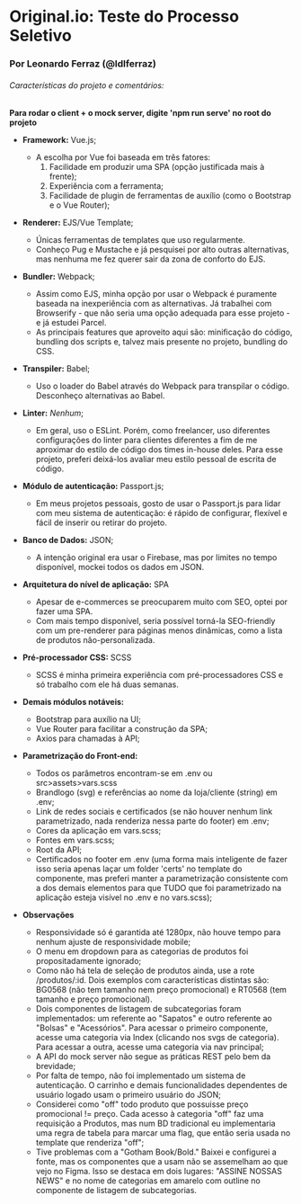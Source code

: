 # Original.io: Teste do Processo Seletivo
### Por Leonardo Ferraz (@ldlferraz)
###### Características do projeto e comentários:

**Para rodar o client + o mock server, digite 'npm run serve' no root do projeto**


  - **Framework:** Vue.js;
    - A escolha por Vue foi baseada em três fatores: 
      1. Facilidade em produzir uma SPA (opção justificada mais à frente); 
      2. Experiência com a ferramenta;
      3. Facilidade de plugin de ferramentas de auxílio (como o Bootstrap e o Vue Router);
  
  - **Renderer:** EJS/Vue Template;
    - Únicas ferramentas de templates que uso regularmente.
    - Conheço Pug e Mustache e já pesquisei por alto outras alternativas, mas nenhuma me fez querer sair da zona de conforto do EJS.
  
  - **Bundler:** Webpack;
    - Assim como EJS, minha opção por usar o Webpack é puramente baseada na inexperiência com as alternativas. Já trabalhei com Browserify - que não seria uma opção adequada para esse projeto - e já estudei Parcel.
    - As principais features que aproveito aqui são: minificação do código, bundling dos scripts e, talvez mais presente no projeto, bundling do CSS.

  - **Transpiler:** Babel;
    - Uso o loader do Babel através do Webpack para transpilar o código. Desconheço alternativas ao Babel.

  - **Linter:** _Nenhum_;
    - Em geral, uso o ESLint. Porém, como freelancer, uso diferentes configurações do linter para clientes diferentes a fim de me aproximar do estilo de código dos times in-house deles. Para esse projeto, preferi deixá-los avaliar meu estilo pessoal de escrita de código.

  - **Módulo de autenticação:** Passport.js;
    - Em meus projetos pessoais, gosto de usar o Passport.js para lidar com meu sistema de autenticação: é rápido de configurar, flexível e fácil de inserir ou retirar do projeto.

  - **Banco de Dados:** JSON;
    - A intenção original era usar o Firebase, mas por limites no tempo disponível, mockei todos os dados em JSON.

  - **Arquitetura do nível de aplicação:** SPA
    - Apesar de e-commerces se preocuparem muito com SEO, optei por fazer uma SPA. 
    - Com mais tempo disponível, seria possível torná-la SEO-friendly com um pre-renderer para páginas menos dinâmicas, como a lista de produtos não-personalizada.

  - **Pré-processador CSS:** SCSS
    - SCSS é minha primeira experiência com pré-processadores CSS e só trabalho com ele há duas semanas.

  - **Demais módulos notáveis:**
    - Bootstrap para auxílio na UI;
    - Vue Router para facilitar a construção da SPA;
    - Axios para chamadas à API;
    
  - **Parametrização do Front-end:**
    - Todos os parâmetros encontram-se em .env ou src>assets>vars.scss
    - Brandlogo (svg) e referências ao nome da loja/cliente (string) em .env;
    - Link de redes sociais e certificados (se não houver nenhum link parametrizado, nada renderiza nessa parte do footer) em .env;
    - Cores da aplicação em vars.scss;
    - Fontes em vars.scss;
    - Root da API;
    - Certificados no footer em .env (uma forma mais inteligente de fazer isso seria apenas laçar um folder 'certs'
    no template do componente, mas preferi manter a parametrização consistente com a dos demais elementos para que TUDO
    que foi parametrizado na aplicação esteja visível no .env e no vars.scss);

  - **Observações**
    - Responsividade só é garantida até 1280px, não houve tempo para nenhum ajuste de responsividade mobile;
    - O menu em dropdown para as categorias de produtos foi propositadamente ignorado;
    - Como não há tela de seleção de produtos ainda, use a rote /produtos/:id. Dois exemplos com características distintas são:
    BG0568 (não tem tamanho nem preço promocional) e RT0568 (tem tamanho e preço promocional).
    - Dois componentes de listagem de subcategorias foram implementados: um referente ao "Sapatos" e outro referente
    ao "Bolsas" e "Acessórios". Para acessar o primeiro componente, acesse uma categoria via Index (clicando nos svgs de categoria). 
    Para acessar a outra, acesse uma categoria via nav principal;
    - A API do mock server não segue as práticas REST pelo bem da brevidade;
    - Por falta de tempo, não foi implementado um sistema de autenticação. O carrinho e demais funcionalidades dependentes
    de usuário logado usam o primeiro usuário do JSON;
    - Considerei como "off" todo produto que possuisse preço promocional != preço. Cada acesso à categoria "off" faz
    uma requisição a Produtos, mas num BD tradicional eu implementaria uma regra de tabela para marcar uma flag, que então
    seria usada no template que renderiza "off";
    - Tive problemas com a "Gotham Book/Bold." Baixei e configurei a fonte, mas os componentes que a usam não se assemelham
    ao que vejo no Figma. Isso se destaca em dois lugares: "ASSINE NOSSAS NEWS" e no nome de categorias em amarelo com outline
    no componente de listagem de subcategorias.
